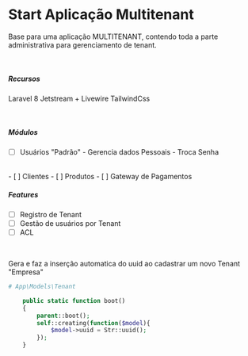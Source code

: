 # Start Aplicação Multitenant

Base para uma aplicação MULTITENANT, contendo toda a parte administrativa para gerenciamento de tenant.

<br>

##### Recursos
Laravel 8
Jetstream + Livewire
TailwindCss

<br>

##### Módulos
- [ ] Usuários "Padrão"
        - Gerencia dados Pessoais
        - Troca Senha
<br>
- [ ] Clientes
- [ ] Produtos
- [ ] Gateway de Pagamentos

<br>

##### Features
- [ ] Registro de Tenant
- [ ] Gestão de usuários por Tenant
- [ ] ACL

<br>

Gera e faz a inserção automatica do uuid ao cadastrar um novo Tenant "Empresa"

```php
# App\Models\Tenant

    public static function boot()
    {
        parent::boot();
        self::creating(function($model){
            $model->uuid = Str::uuid();
        });
    }